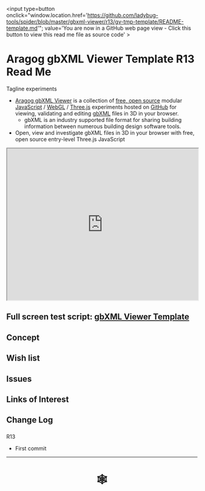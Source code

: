 <span style=display:none; >[You are now in a GitHub source code view - click this link to view Read Me file as a web page](http://www.ladybug.tools/spider/index.html#gbxml-viewer/r13/gv-tmp-template/README.md "View file as a web page." ) </span>

<input type=button onclick="window.location.href='https://github.com/ladybug-tools/spider/blob/master/gbxml-viewer/r13/gv-tmp-template/README-template.md'";
value='You are now in a GitHub web page view - Click this button to view this read me file as source code' >

# Aragog gbXML Viewer Template R13 Read Me


Tagline experiments

* [Aragog gbXML Viewer]( https://github.com/ladybug-tools/spider "Source code on GitHub" ) is a collection of [free, open source]( https://opensource.guide/ "Read all about it at OpenSource Guides" ) modular [JavaScript]( https://developer.mozilla.org/en-US/docs/Web/JavaScript/About_JavaScript "Callout to Brendan" ) / [WebGL]( https://www.khronos.org/webgl/ "Tip of the hat to Ken Russell" ) / [Three.js]( https://threejs.org/ "Hi Mr.doob" ) experiments hosted on [GitHub]( https://github.com/about "Beep for where the geek peeps keep" ) for viewing, validating and editing [gbXML]( http://gbxml.org "Where's your schema today?" ) files in 3D in your browser.
	* gbXML is an industry supported file format for sharing building information between numerous building design software tools.
* Open, view and investigate gbXML files in 3D in your browser with free, open source entry-level Three.js JavaScript

<iframe class=iframeReadMe src=http://www.ladybug.tools/spider/gbxml-viewer/r13/gv-tmp-template/gv-tmp.html width=100% height=400px >Iframes are not displayed on github.com</iframe>


## Full screen test script: [gbXML Viewer Template]( http://www.ladybug.tools/spider/gbxml-viewer/r13/gv-tmp-template/gv-tmp.html )


## Concept



## Wish list



## Issues



## Links of Interest



## Change Log

###

R13
* First commit

***

# <center title="hello!" ><a href=javascript:window.scrollTo(0,0); style=text-decoration:none; > &#x1f578; </a></center>



